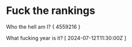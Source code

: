 # Fuck the rankings

Who the hell am I?
{ 4559216 }

What fucking year is it?
[ 2024-07-12T11:30:00Z ]
